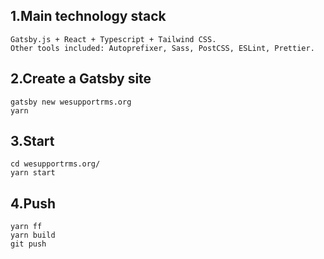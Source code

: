 ## 1.Main technology stack

```
Gatsby.js + React + Typescript + Tailwind CSS.
Other tools included: Autoprefixer, Sass, PostCSS, ESLint, Prettier.
```

## 2.Create a Gatsby site

```
gatsby new wesupportrms.org
yarn
```

## 3.Start

```
cd wesupportrms.org/
yarn start
```

## 4.Push

```
yarn ff
yarn build
git push
```